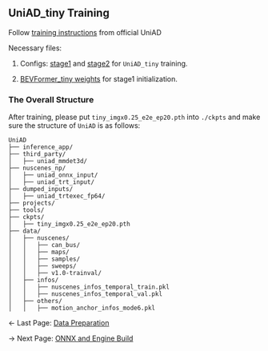 
## UniAD_tiny Training
Follow [training instructions](https://github.com/OpenDriveLab/UniAD/blob/main/docs/TRAIN_EVAL.md) from official UniAD

Necessary files: 

1. Configs: [stage1](projects/configs/stage1_track_map/tiny_imgx0.25_track_map.py) and [stage2](projects/configs/stage2_e2e/tiny_imgx0.25_e2e.py) for `UniAD_tiny` training.

2. [BEVFormer_tiny weights](https://github.com/zhiqi-li/storage/releases/download/v1.0/bevformer_tiny_epoch_24.pth) for stage1 initialization.

### The Overall Structure

After training, please put `tiny_imgx0.25_e2e_ep20.pth` into `./ckpts` and make sure the structure of `UniAD` is as follows:
```
UniAD
├── inference_app/
├── third_party/
│   ├── uniad_mmdet3d/
├── nuscenes_np/
│   ├── uniad_onnx_input/
│   ├── uniad_trt_input/
├── dumped_inputs/
│   ├── uniad_trtexec_fp64/
├── projects/
├── tools/
├── ckpts/
│   ├── tiny_imgx0.25_e2e_ep20.pth
├── data/
│   ├── nuscenes/
│   │   ├── can_bus/
│   │   ├── maps/
│   │   ├── samples/
│   │   ├── sweeps/
│   │   ├── v1.0-trainval/
│   ├── infos/
│   │   ├── nuscenes_infos_temporal_train.pkl
│   │   ├── nuscenes_infos_temporal_val.pkl
│   ├── others/
│   │   ├── motion_anchor_infos_mode6.pkl
```

<- Last Page: [Data Preparation](data_prep.md)

-> Next Page: [ONNX and Engine Build](onnx_engine_build.md)

